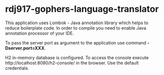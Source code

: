 # rdj917-gophers-language-translator

This application uses Lombok - Java annotation library which helps to reduce boilerplate code. In order to compile you need to enable Java
 annotation processor of your IDE.
 
To pass the server port as argument to the application use command **-Dserver.port=XXX**.

H2 in-memory database is configured. To access the console execute http://localhost:8080/h2-console/ in the browser.
Use the default credentials.